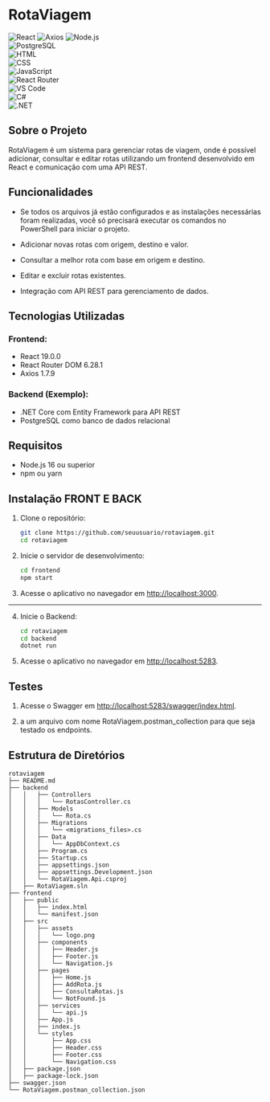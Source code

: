 # RotaViagem

![React](https://img.shields.io/badge/React-19.0.0-blue)
![Axios](https://img.shields.io/badge/Axios-1.7.9-blueviolet)
![Node.js](https://img.shields.io/badge/Node.js-18.x-green)  
![PostgreSQL](https://img.shields.io/badge/PostgreSQL-15.x-blue)  
![HTML](https://img.shields.io/badge/HTML-5.0-red)  
![CSS](https://img.shields.io/badge/CSS-3.0-blue)  
![JavaScript](https://img.shields.io/badge/JavaScript-ES6-yellow)  
![React Router](https://img.shields.io/badge/React%20Router-6.28.1-orange)  
![VS Code](https://img.shields.io/badge/VS%20Code-1.80.x-purple)  
![C#](https://img.shields.io/badge/C%23-10.0-blue)  
![.NET](https://img.shields.io/badge/.NET-7.0-purple)  

## Sobre o Projeto
RotaViagem é um sistema para gerenciar rotas de viagem, onde é possível adicionar, consultar e editar rotas utilizando um frontend desenvolvido em React e comunicação com uma API REST.

## Funcionalidades
- Se todos os arquivos já estão configurados e as instalações necessárias foram realizadas, você só precisará executar os comandos no PowerShell para iniciar o projeto.

- Adicionar novas rotas com origem, destino e valor.
- Consultar a melhor rota com base em origem e destino.
- Editar e excluir rotas existentes.
- Integração com API REST para gerenciamento de dados.

## Tecnologias Utilizadas

### Frontend:
- React 19.0.0
- React Router DOM 6.28.1
- Axios 1.7.9

### Backend (Exemplo):
- .NET Core com Entity Framework para API REST
- PostgreSQL como banco de dados relacional


## Requisitos
- Node.js 16 ou superior
- npm ou yarn

## Instalação FRONT E BACK

1. Clone o repositório:
   ```bash
   git clone https://github.com/seuusuario/rotaviagem.git
   cd rotaviagem
   ```

2. Inicie o servidor de desenvolvimento:
   ```bash
   cd frontend
   npm start
   ```

3. Acesse o aplicativo no navegador em [http://localhost:3000](http://localhost:3000).
----------------------------------------------
4. Inicie o Backend:
   ```bash
   cd rotaviagem
   cd backend
   dotnet run
   ```

5. Acesse o aplicativo no navegador em [http://localhost:5283](http://localhost:5283).

## Testes


1. Acesse o Swagger em [http://localhost:5283/swagger/index.html](http://localhost:5283).

2. a um arquivo com nome RotaViagem.postman_collection para que seja testado os endpoints. 

## Estrutura de Diretórios

```
rotaviagem
├── README.md
├── backend
│   │   ├── Controllers
│   │   │   └── RotasController.cs
│   │   ├── Models
│   │   │   └── Rota.cs
│   │   ├── Migrations
│   │   │   └── <migrations_files>.cs
│   │   ├── Data
│   │   │   └── AppDbContext.cs
│   │   ├── Program.cs
│   │   ├── Startup.cs
│   │   ├── appsettings.json
│   │   ├── appsettings.Development.json
│   │   └── RotaViagem.Api.csproj
│   ├── RotaViagem.sln
├── frontend
│   ├── public
│   │   ├── index.html
│   │   └── manifest.json
│   ├── src
│   │   ├── assets
│   │   │   └── logo.png
│   │   ├── components
│   │   │   ├── Header.js
│   │   │   ├── Footer.js
│   │   │   └── Navigation.js
│   │   ├── pages
│   │   │   ├── Home.js
│   │   │   ├── AddRota.js
│   │   │   ├── ConsultaRotas.js
│   │   │   └── NotFound.js
│   │   ├── services
│   │   │   └── api.js
│   │   ├── App.js
│   │   ├── index.js
│   │   └── styles
│   │       ├── App.css
│   │       ├── Header.css
│   │       ├── Footer.css
│   │       └── Navigation.css
│   ├── package.json
│   ├── package-lock.json
├── swagger.json
└── RotaViagem.postman_collection.json

```
